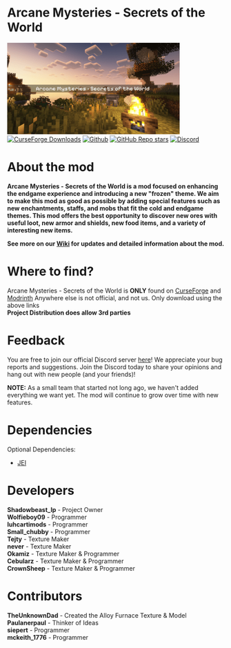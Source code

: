 # Arcane Mysteries - Secrets of the World

[![Project Shadow Icon](https://raw.githubusercontent.com/TheshadowLP/Forge-Shadow-1.20.1/main/long_logo.png)](https://github.com/TheshadowLP/Forge-Shadow-1.20.1) <br>
[![CurseForge Downloads](https://img.shields.io/curseforge/dt/996245)](https://www.curseforge.com/minecraft/mc-mods/arcanemysteries)
[![Github](https://img.shields.io/badge/Official_Github-%2520?color=46cfb3&link=https%3A%2F%2Fgithub.com%2FTheshadowLP%2FForge-Shadow-1.20.1)](https://github.com/TheshadowLP/Forge-Shadow-1.20.1)
[![GitHub Repo stars](https://img.shields.io/github/stars/TheshadowLP/Forge-Shadow-1.20.1)](https://github.com/TheshadowLP/Forge-Shadow-1.20.1)
<a href="https://discord.gg/nkTkMsBDmg" rel="nofollow"><img src="https://img.shields.io/discord/1188804461762723891?color=5865f2&label=Discord&style=flat" alt="Discord"></a>

# About the mod
**Arcane Mysteries - Secrets of the World is a mod focused on enhancing the endgame experience and introducing a new "frozen" theme. We aim to make this mod as good as possible by adding special features such as new enchantments, staffs, and mobs that fit the cold and endgame themes. This mod offers the best opportunity to discover new ores with useful loot, new armor and shields, new food items, and a variety of interesting new items.**

**See more on our [Wiki](https://github.com/TheshadowLP/Forge-Shadow-1.20.1/wiki) for updates and detailed information about the mod.**

# Where to find?
Arcane Mysteries - Secrets of the World is **ONLY** found on [CurseForge](https://legacy.curseforge.com/minecraft/mc-mods/arcanemysteries) and [Modrinth](https://modrinth.com/mod/arcane-mysteries)
Anywhere else is not official, and not us. Only download using the above links \
**Project Distribution does allow 3rd parties**

# Feedback
You are free to join our official Discord server [here](https://discord.gg/nkTkMsBDmg)! We appreciate your bug reports and suggestions. Join the Discord today to share your opinions and hang out with new people (and your friends)!

**NOTE:**
As a small team that started not long ago, we haven't added everything we want yet. The mod will continue to grow over time with new features.

# Dependencies
Optional Dependencies:
- [JEI](https://www.curseforge.com/minecraft/mc-mods/jei/files/all?page=1&pageSize=20&version=1.20.1&gameVersionTypeId=1)

# Developers
**Shadowbeast_lp** - Project Owner <br>
**Wolfieboy09** - Programmer <br>
**luhcartimods** - Programmer <br>
**Small_chubby** - Programmer <br>
**Tejty** - Texture Maker <br>
**never** - Texture Maker <br>
**Okamiz** - Texture Maker & Programmer <br>
**Cebularz** - Texture Maker & Programmer <br>
**CrownSheep** - Texture Maker & Programmer <br>


# Contributors
**TheUnknownDad** - Created the Alloy Furnace Texture & Model <br>
**Paulanerpaul** - Thinker of Ideas <br>
**siepert** - Programmer <br>
**mckeith_1776** - Programmer <br>
